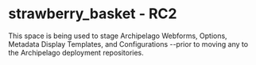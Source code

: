 # strawberry_basket - RC2
This space is being used to stage Archipelago Webforms, Options, Metadata Display Templates, and Configurations --prior to moving any to the Archipelago deployment repositories.